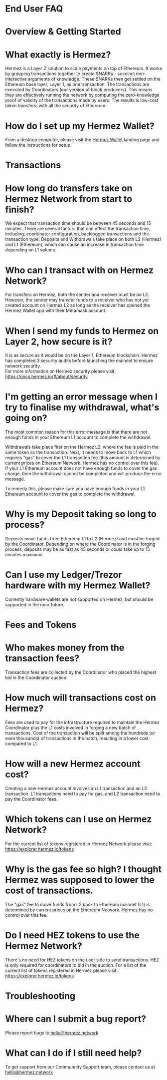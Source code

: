 # End User FAQ

# Overview & Getting Started 

# What exactly is Hermez?

Hermez is a Layer 2 solution to scale payments on top of Ethereum.  It works by grouping transactions together to create SNARKs - succinct non-interactive arguments of knowledge.  These SNARKs then get settled on the Ethereum base layer, Layer 1, as one transaction. The transactions are executed by Coordinators (our version of block producers).  This means they are effectively running the network by computing the zero-knowledge proof of validity of the transactions made by users.  The results is low-cost token transfers, with all the security of Ethereum.  

# How do I set up my Hermez Wallet? 

From a desktop computer, please visit the <a href="https://hermez.io/wallet/"> Hermez Wallet </a> landing page and follow the instructions for setup. 


# Transactions

# How long do transfers take on Hermez Network from start to finish? 

We expect that transaction time should be between 45 seconds and 15 minutes. There are several factors that can effect the transaction time, including; coordinator configuration, backlogged transactions and the transaction type. Deposits and Withdrawals take place on both L2 (Hermez) and L1 (Ethereum), which can cause an increase in transaction time depending on L1 volume.  


# Who can I transact with on Hermez Network? 

For transfers on Hermez, both the sender and receiver must be on L2. However, the sender may transfer funds to a receiver who has not yet created account on Hermez L2 as long as the receiver has opened the Hermez Wallet app with their Metamask account.  


# When I send my funds to Hermez on Layer 2, how secure is it?  

It is as secure as it would be on the Layer 1, Ethereum blockchain. Hermez has completed 3 security audits before launching the mainnet to ensure network security.   
For more information on Hermez security please visit, https://docs.hermez.io/#/about/security


# I'm getting an error message when I try to finalise my withdrawal, what's going on?

The most common reason for this error message is that there are not enough funds in your Ethereum L1 account to complete the withdrawal.  

Withdrawals take place first on the Hermez L2, where the fee is paid in the same token as the transaction.  Next, it needs to move back to L1 which requires "gas" to cover the L1 transaction fee (this amount is determined by current prices on Ethereum Network. Hermez has no control over this fee).  If your L1 Ethereum account does not have enough funds to cover the gas charge, then the withdrawal cannot be completed and will produce the error message.  

To remedy this, please make sure you have enough funds in your L1 Ethereum account to cover the gas to complete the withdrawal.

# Why is my Deposit taking so long to process?

Deposits move funds from Ethereum  L1 to L2 (Hermez) and must be forged by the Coordinator.  Depending on where the Coordinator is in the forging process, deposits may be as fast as 45 seconds or could take up to 15 minutes maximum. 

# Can I use my Ledger/Trezor hardware with my Hermez Wallet?

Currently hardware wallets are not supported on Hermez, but should be supported in the near future. 

# Fees and Tokens

# Who makes money from the transaction fees?

Transaction fees are collected by the Coordinator who placed the highest bid in the Coordinator auction.

# How much will transactions cost on Hermez?

Fees are used to pay for the infrastructure required to maintain the Hermez Coordinator plus the L1 costs involved in forging a new batch of transactions. Cost of the transaction will be split among the hundreds (or even thousands) of transactions in the batch, resulting in a lower cost compared to L1.

# How will a new Hermez account cost?

Creating a new Hermez account involves an L1 transaction and an L2 transaction. L1 transactions
need to pay for gas, and L2 transaction need to pay the Coordinator fees.

# Which tokens can I use on Hermez Network?

For the current list of tokens registered in Hermez Network please visit: https://explorer.hermez.io/tokens

# Why is the gas fee so high? I thought Hermez was supposed to lower the cost of transactions.

The "gas" fee to move funds from L2 back to Ethereum mainnet (L1) is determined by current prices on the Ethereum Network. Hermez has no control over this fee.

# Do I need HEZ tokens to use the Hermez Network?

There's no need for HEZ tokens on the user side to send transactions.  HEZ is only required for coordinators to bid in the auction.
For a list of the current list of tokens registered in Hermez please visit: https://explorer.hermez.io/tokens


# Troubleshooting 

# Where can I submit a bug report?

Please report bugs to hello@hermez.network 

# What can I do if I still need help?

To get support from our Communnity Support team, please contact us at hello@hermez.network 
